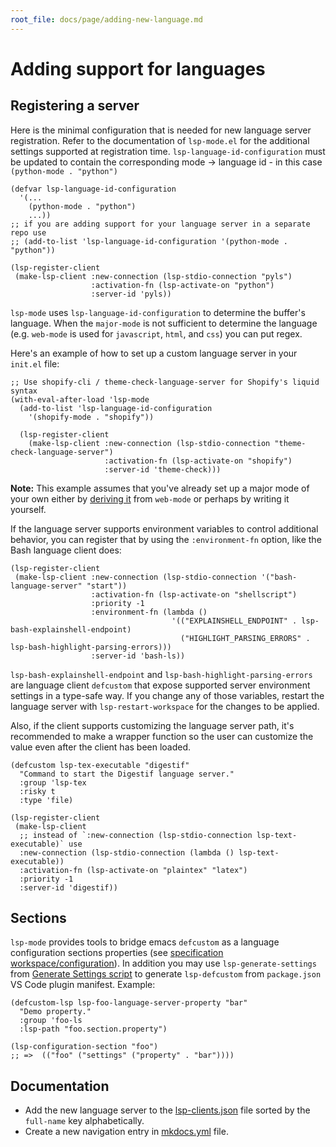 ```yaml
---
root_file: docs/page/adding-new-language.md
---
```

# Adding support for languages

## Registering a server

Here is the minimal configuration that is needed for new language
server registration. Refer to the documentation of `lsp-mode.el` for
the additional settings supported at registration time.
`lsp-language-id-configuration` must be updated to contain the
corresponding mode -\> language id - in this case `(python-mode .
"python")`


``` elisp
(defvar lsp-language-id-configuration
  '(...
    (python-mode . "python")
    ...))
;; if you are adding support for your language server in a separate repo use
;; (add-to-list 'lsp-language-id-configuration '(python-mode . "python"))

(lsp-register-client
 (make-lsp-client :new-connection (lsp-stdio-connection "pyls")
                  :activation-fn (lsp-activate-on "python")
                  :server-id 'pyls))
```

`lsp-mode` uses `lsp-language-id-configuration` to determine the
buffer's language. When the `major-mode` is not sufficient to determine the
language (e.g. `web-mode` is used for `javascript`, `html`, and `css`) you can put regex.

Here's an example of how to set up a custom language server in your `init.el` file:

```elisp
;; Use shopify-cli / theme-check-language-server for Shopify's liquid syntax
(with-eval-after-load 'lsp-mode
  (add-to-list 'lsp-language-id-configuration
    '(shopify-mode . "shopify"))

  (lsp-register-client
    (make-lsp-client :new-connection (lsp-stdio-connection "theme-check-language-server")
                     :activation-fn (lsp-activate-on "shopify")
                     :server-id 'theme-check)))
```

**Note:** This example assumes that you've already set up a major mode of your own either by [deriving it](https://www.gnu.org/software/emacs/manual/html_node/elisp/Derived-Modes.html) from `web-mode` or perhaps by writing it yourself.

If the language server supports environment variables to control
additional behavior, you can register that by using the
`:environment-fn` option, like the Bash language client does:

``` elisp
(lsp-register-client
 (make-lsp-client :new-connection (lsp-stdio-connection '("bash-language-server" "start"))
                  :activation-fn (lsp-activate-on "shellscript")
                  :priority -1
                  :environment-fn (lambda ()
                                    '(("EXPLAINSHELL_ENDPOINT" . lsp-bash-explainshell-endpoint)
                                      ("HIGHLIGHT_PARSING_ERRORS" . lsp-bash-highlight-parsing-errors)))
                  :server-id 'bash-ls))
```

`lsp-bash-explainshell-endpoint` and `lsp-bash-highlight-parsing-errors`
are language client `defcustom` that expose supported server environment
settings in a type-safe way. If you change any of those variables,
restart the language server with `lsp-restart-workspace` for the changes
to be applied.

Also, if the client supports customizing the language server path, it's recommended
to make a wrapper function so the user can customize the value even after the
client has been loaded.

``` elisp
(defcustom lsp-tex-executable "digestif"
  "Command to start the Digestif language server."
  :group 'lsp-tex
  :risky t
  :type 'file)

(lsp-register-client
 (make-lsp-client
  ;; instead of `:new-connection (lsp-stdio-connection lsp-text-executable)` use
  :new-connection (lsp-stdio-connection (lambda () lsp-text-executable))
  :activation-fn (lsp-activate-on "plaintex" "latex")
  :priority -1
  :server-id 'digestif))
```

## Sections

`lsp-mode` provides tools to bridge emacs `defcustom` as a language
configuration sections properties (see [specification
workspace/configuration](https://microsoft.github.io/language-server-protocol/specification#workspace_configuration)). In addition you may use `lsp-generate-settings`
from [Generate Settings script](https://github.com/emacs-lsp/lsp-mode/blob/master/scripts/lsp-generate-settings.el) to generate `lsp-defcustom` from `package.json`
VS Code plugin manifest. Example:

``` elisp
(defcustom-lsp lsp-foo-language-server-property "bar"
  "Demo property."
  :group 'foo-ls
  :lsp-path "foo.section.property")

(lsp-configuration-section "foo")
;; =>  (("foo" ("settings" ("property" . "bar"))))
```

## Documentation

  - Add the new language server to the [lsp-clients.json](https://github.com/emacs-lsp/lsp-mode/blob/master/docs/lsp-clients.json) file sorted by the `full-name` key alphabetically.
  - Create a new navigation entry in [mkdocs.yml](https://github.com/emacs-lsp/lsp-mode/blob/master/mkdocs.yml#L4) file.

